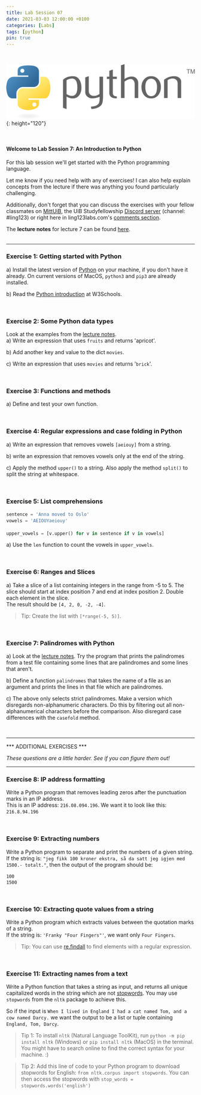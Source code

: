 ```yaml
---
title: Lab Session 07
date: 2021-03-03 12:00:00 +0100
categories: [Labs]
tags: [python]
pin: true
---
```


<br>

![Python Logo](/assets/img/lab-post-07/python-logo.png){: height="120"}

<br>

#### Welcome to Lab Session 7:  An Introduction to Python <br>

For this lab session we'll get started with the Python programming language. <br>

Let me know if you need help with any of exercises! I can also help explain concepts from the lecture if there was
anything you found particularly challenging. <br>

Additionally, don't forget that you can
discuss the exercises with your fellow classmates on [MittUiB](https://mitt.uib.no/courses/27100/discussion_topics),
the UiB Studyfellowship [Discord server](https://discord.gg/sXgmWQ2G) (channel: #ling123) or right here in
ling123labs.com's [comments section](#post-extend-wrapper).


The **lecture notes** for lecture 7 can be found
[here](https://lingkurs.h.uib.no/webroot/index.php?page=python&lang=en&course=ling123).
<br>
<br>

---

### Exercise 1: Getting started with Python <br>
a) Install the latest version of [Python](https://www.python.org/) on your machine, if you don't have it already.
On current versions of MacOS, `python3` and `pip3` are already installed. <br>

b) Read the [Python introduction](https://www.w3schools.com/python/python_intro.asp) at W3Schools. <br>

<br>


### Exercise 2: Some Python data types<br>
Look at the examples from the
[lecture notes](https://lingkurs.h.uib.no/webroot/index.php?page=python/python-data&lang=en&course=ling123). <br>
a) Write an expression that uses `fruits` and returns 'apricot'. <br>

b) Add another key and value to the dict `movies`. <br>

c) Write an expression that uses `movies` and returns '`brick`'. <br>

<br>


### Exercise 3: Functions and methods

a) Define and test your own function. <br>

<br>


### Exercise 4: Regular expressions and case folding in Python
a) Write an expression that removes vowels `[aeiouy]` from a string. <br>

b) write an expression that removes vowels only at the end of the string.<br>

c) Apply the method `upper()` to a string. Also apply the method `split()` to split the string at whitespace.<br>

<br>


### Exercise 5: List comprehensions
```Python
sentence = 'Anna moved to Oslo'
vowels = 'AEIOUYaeiouy'

upper_vowels = [v.upper() for v in sentence if v in vowels]

```

a) Use the `len` function to count the vowels in `upper_vowels`.

<br>


### Exercise 6: Ranges and Slices
a) Take a slice of a list containing integers in the range from -5 to 5. The slice should start
at index position 7 and end at index position 2.
Double each element in the slice. <br>
The result should be `[4, 2, 0, -2, -4]`.
> Tip: Create the list with `[*range(-5, 5)]`.

<br>



### Exercise 7: Palindromes with Python
a) Look at the [lecture notes](https://lingkurs.h.uib.no/webroot/index.php?page=python/palindromes-py&lang=en&course=ling123).
Try the program that prints the palindromes from a test file containing some lines that are palindromes
and some lines that aren't. <br>

b) Define a function `palindromes` that takes the name of a file as an argument and prints the lines in that file
which are palindromes.<br>

c) The above only selects strict palindromes. Make a version which disregards non-alphanumeric characters.
Do this by filtering out all non-alphanumerical characters before the comparison.
Also disregard case differences with the `casefold` method.<br>

<br>


-----

*** ADDITIONAL EXERCISES ***

*These questions are a little harder. See if you can figure them out!*

----



### Exercise 8: IP address formatting
Write a Python program that removes leading zeros after the punctuation marks in an IP address. <br>
This is an IP address: `216.08.094.196`. We want it to look like this: `216.8.94.196 `

<br>


### Exercise 9: Extracting numbers
Write a Python program to separate and print the numbers of a given string. <br>
If the string is: `"jeg fikk 100 kroner ekstra, så da satt jeg igjen med 1500.- totalt."`, then the output of the program should be:
```
100
1500
```
<br>

### Exercise 10: Extracting quote values from a string
Write a Python program which extracts values between the quotation marks of a string. <br>
If the string is: `'Franky "Four Fingers"'`, we want only `Four Fingers`.

> Tip: You can use [re.findall](https://pythonexamples.org/python-re-findall/)
> to find elements with a regular expression.

<br>


### Exercise 11: Extracting names from a text
Write a Python function that takes a string as input,
and returns all unique capitalized words in the string which are not
[stopwords](https://en.wikipedia.org/wiki/Stop_word).
You may use `stopwords` from the `nltk` package to achieve this.

So if the input is `When I lived in England I had a cat named Tom, and a cow named Darcy.`
we want the output to be a list or tuple containing `England, Tom, Darcy`.

> Tip 1: To install `nltk` (Natural Language ToolKit),
> run `python -m pip install nltk` (Windows) or `pip install nltk` (MacOS) in the terminal.
> You might have to search online to find the correct syntax for your machine. :)

> Tip 2: Add this line of code to your Python program to download stopwords for English:
> `from nltk.corpus import stopwords`.
> You can then access the stopwords with `stop_words = stopwords.words('english')`

<br>
